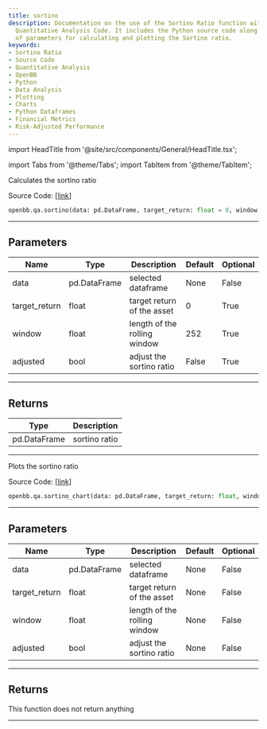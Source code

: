 ```yaml
---
title: sortino
description: Documentation on the use of the Sortino Ratio function within the OpenBB
  Quantitative Analysis Code. It includes the Python source code along with details
  of parameters for calculating and plotting the Sortino ratio.
keywords:
- Sortino Ratio
- Source Code
- Quantitative Analysis
- OpenBB
- Python
- Data Analysis
- Plotting
- Charts
- Python Dataframes
- Financial Metrics
- Risk-Adjusted Performance
---
```


import HeadTitle from '@site/src/components/General/HeadTitle.tsx';

<HeadTitle title="qa.sortino - Reference | OpenBB SDK Docs" />

import Tabs from '@theme/Tabs';
import TabItem from '@theme/TabItem';

<Tabs>
<TabItem value="model" label="Model" default>

Calculates the sortino ratio

Source Code: [[link](https://github.com/OpenBB-finance/OpenBBTerminal/tree/main/openbb_terminal/common/quantitative_analysis/qa_model.py#L562)]

```python
openbb.qa.sortino(data: pd.DataFrame, target_return: float = 0, window: float = 252, adjusted: bool = False)
```

---

## Parameters

| Name | Type | Description | Default | Optional |
| ---- | ---- | ----------- | ------- | -------- |
| data | pd.DataFrame | selected dataframe | None | False |
| target_return | float | target return of the asset | 0 | True |
| window | float | length of the rolling window | 252 | True |
| adjusted | bool | adjust the sortino ratio | False | True |


---

## Returns

| Type | Description |
| ---- | ----------- |
| pd.DataFrame | sortino ratio |
---

</TabItem>
<TabItem value="view" label="Chart">

Plots the sortino ratio

Source Code: [[link](https://github.com/OpenBB-finance/OpenBBTerminal/tree/main/openbb_terminal/common/quantitative_analysis/qa_view.py#L1181)]

```python
openbb.qa.sortino_chart(data: pd.DataFrame, target_return: float, window: float, adjusted: bool)
```

---

## Parameters

| Name | Type | Description | Default | Optional |
| ---- | ---- | ----------- | ------- | -------- |
| data | pd.DataFrame | selected dataframe | None | False |
| target_return | float | target return of the asset | None | False |
| window | float | length of the rolling window | None | False |
| adjusted | bool | adjust the sortino ratio | None | False |


---

## Returns

This function does not return anything

---

</TabItem>
</Tabs>
